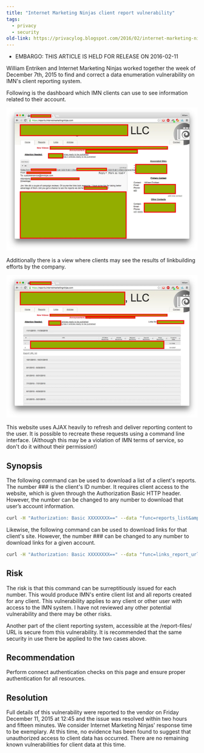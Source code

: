 ```yaml
---
title: "Internet Marketing Ninjas client report vulnerability"
tags:
  - privacy
  - security
old-link: https://privacylog.blogspot.com/2016/02/internet-marketing-ninjas-client-report.html
---
```


- EMBARGO: THIS ARTICLE IS HELD FOR RELEASE ON 2016-02-11

William Entriken and Internet Marketing Ninjas worked together the week of December 7th, 2015 to find and correct a data enumeration vulnerability on IMN's client reporting system.

Following is the dashboard which IMN clients can use to see information related to their account.

![Dashboard](/assets/images/2016-02-11-internet-marketing-ninjas-client-report.webp)

Additionally there is a view where clients may see the results of linkbuilding efforts by the company.

![Dashboard](/assets/images/2016-02-11-internet-marketing-ninjas-client-report-2.webp)

This website uses AJAX heavily to refresh and deliver reporting content to the user. It is possible to recreate these requests using a command line interface. (Although this may be a violation of IMN terms of service, so don't do it without their permission!)

## Synopsis

The following command can be used to download a list of a client's reports. The number ### is the client's ID number. It requires client access to the website, which is given through the Authorization Basic HTTP header. However, the number can be changed to any number to download that user’s account information.

```sh
curl -H "Authorization: Basic XXXXXXXX==" --data "func=reports_list&amp;client_id=###” https://reports.internetmarketingninjas.com/index.php
```

Likewise, the following command can be used to download links for that client's site. However, the number ### can be changed to any number to download links for a given account.

```sh
curl -H "Authorization: Basic XXXXXXXX==" --data "func=links_report_url_all_download&amp;client_site_id=###" https://reports.internetmarketingninjas.com/index.php
```

## Risk

The risk is that this command can be surreptitiously issued for each number. This would produce IMN's entire client list and all reports created for any client. This vulnerability applies to any client or other user with access to the IMN system. I have not reviewed any other potential vulnerability and there may be other risks.

Another part of the client reporting system, accessible at the /report-files/ URL is secure from this vulnerability. It is recommended that the same security in use there be applied to the two cases above.

## Recommendation

Perform connect authentication checks on this page and ensure proper authentication for all resources.

## Resolution

Full details of this vulnerability were reported to the vendor on Friday December 11, 2015 at 12:45 and the issue was resolved within two hours and fifteen minutes. We consider Internet Marketing Ninjas' response time to be exemplary. At this time, no evidence has been found to suggest that unauthorized access to client data has occurred. There are no remaining known vulnerabilities for client data at this time.
